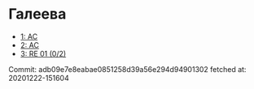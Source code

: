 # Галеева
- [1: AC](1.md)
- [2: AC](2.md)
- [3: RE 01 (0/2)](3.md)

Commit: adb09e7e8eabae0851258d39a56e294d94901302
 fetched at: 20201222-151604
